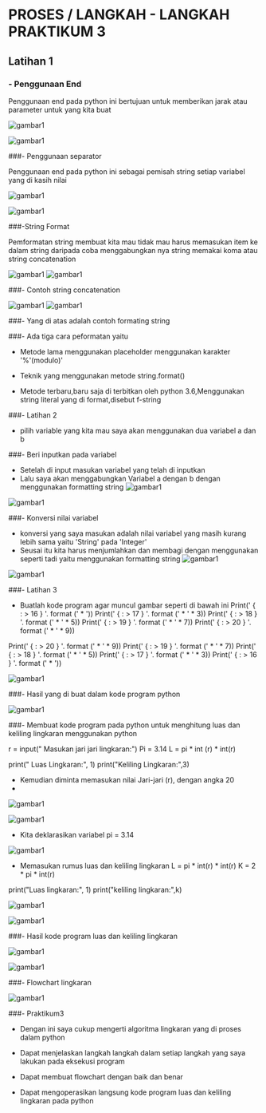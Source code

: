  # PROSES / LANGKAH - LANGKAH PRAKTIKUM 3
 
## Latihan 1

### - Penggunaan End 

Penggunaan end pada python ini bertujuan untuk memberikan jarak atau parameter untuk yang kita buat 

![gambar1](gambar/gambar1.png)

![gambar1](gambar/gambar5.png)


###- Penggunaan separator 

Penggunaan end pada python ini sebagai pemisah string setiap variabel yang di kasih nilai

![gambar1](gambar/gambar2.png)

![gambar1](gambar/gambar6.png)

###-String Format

Pemformatan string membuat kita mau tidak mau harus memasukan item ke dalam string daripada coba menggabungkan nya string memakai koma atau string concatenation

![gambar1](gambar/gambar3.png)
![gambar1](gambar/gambar7.png)

###- Contoh string concatenation

![gambar1](gambar/gambar4.png)
![gambar1](gambar/gambar8.png)

###- Yang di atas adalah contoh formating string 

###- Ada tiga cara peformatan yaitu

- Metode lama menggunakan placeholder menggunakan karakter '%'(modulo)'

- Teknik yang menggunakan metode string.format()

- Metode terbaru,baru saja di terbitkan oleh python 3.6,Menggunakan string literal yang di format,disebut f-string

###- Latihan 2

- pilih variable yang kita mau saya akan menggunakan dua variabel a dan b

###- Beri inputkan pada variabel

- Setelah di input masukan variabel yang telah di inputkan 
- Lalu saya akan menggabungkan Variabel a dengan b dengan menggunakan formatting string
![gambar1](gambar/gambar9.png)

![gambar1](gambar/gambarpy1.png)

###- Konversi nilai variabel

- konversi yang saya masukan adalah nilai variabel yang masih kurang lebih sama yaitu 'String' pada 'Integer' 
- Seusai itu kita harus menjumlahkan dan membagi dengan menggunakan seperti tadi yaitu menggunakan formatting string
![gambar1](gambar/gambarpy2.png)

![gambar1](gambar/gambarpy3.png)

###- Latihan 3 

- Buatlah kode program agar muncul gambar seperti di bawah ini 
Print(' { : > 16 } '. format (' * '))
Print(' { : > 17 } '. format (' * ' * 3))
Print(' { : > 18 } '. format (' * ' * 5))
Print(' { : > 19 } '. format (' * ' * 7))
Print(' { : > 20 } '. format (' * ' * 9))

Print(' { : > 20 } '. format (' * ' * 9))
Print(' { : > 19 } '. format (' * ' * 7))
Print(' { : > 18 } '. format (' * ' * 5))
Print(' { : > 17 } '. format (' * ' * 3))
Print(' { : > 16 } '. format (' * '))

![gambar1](gambar/gambarbelahketupatcoding.png)

###- Hasil yang di buat dalam kode program python

![gambar1](gambar/gambarbelahketupat.png)


###- Membuat kode program pada python untuk menghitung luas dan keliling lingkaran menggunakan python 

r = input(" Masukan jari jari lingkaran:")
Pi = 3.14 
L = pi * int (r) * int(r)

print(" Luas Lingkaran:", 1)
print("Keliling Lingkaran:",3)



- Kemudian diminta memasukan nilai Jari-jari (r), dengan angka 20
- 
![gambar1](gambar/gambarluasdanlingkaran1.png)

![gambar1](gambar/gambarluasdanlingkaran4.png)

- Kita deklarasikan variabel pi = 3.14

![gambar1](gambar/gambarluasdanlingkaran2.png)


- Memasukan rumus luas dan keliling lingkaran 
L = pi * int(r) * int(r)
K = 2 * pi * int(r)

print("Luas lingkaran:", 1)
print("keliling lingkaran:",k)

![gambar1](gambar/gambarluasdanlingkaran2.png)

![gambar1](gambar/gambarluasdanlingkaran5.png)


###- Hasil kode program luas dan keliling lingkaran 

![gambar1](gambar/gambarcodinglingkaran.png)

![gambar1](gambar/gambarlingkaranhasil.png)


###- Flowchart lingkaran


![gambar1](gambar/gambarflowchartlingkaran1.png)




###- Praktikum3 

- Dengan ini saya cukup mengerti algoritma lingkaran yang di proses dalam python

- Dapat menjelaskan langkah langkah dalam setiap langkah yang saya lakukan pada  eksekusi program 

- Dapat membuat flowchart dengan baik dan benar 

- Dapat mengoperasikan langsung kode program luas dan keliling lingkaran pada python




